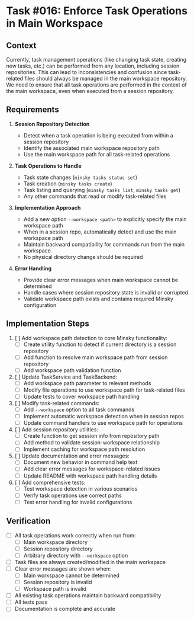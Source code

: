 # Task #016: Enforce Task Operations in Main Workspace

## Context

Currently, task management operations (like changing task state, creating new tasks, etc.) can be performed from any location, including session repositories. This can lead to inconsistencies and confusion since task-related files should always be managed in the main workspace repository. We need to ensure that all task operations are performed in the context of the main workspace, even when executed from a session repository.

## Requirements

1. **Session Repository Detection**
   - Detect when a task operation is being executed from within a session repository
   - Identify the associated main workspace repository path
   - Use the main workspace path for all task-related operations

2. **Task Operations to Handle**
   - Task state changes (`minsky tasks status set`)
   - Task creation (`minsky tasks create`)
   - Task listing and querying (`minsky tasks list`, `minsky tasks get`)
   - Any other commands that read or modify task-related files

3. **Implementation Approach**
   - Add a new option `--workspace <path>` to explicitly specify the main workspace path
   - When in a session repo, automatically detect and use the main workspace path
   - Maintain backward compatibility for commands run from the main workspace
   - No physical directory change should be required

4. **Error Handling**
   - Provide clear error messages when main workspace cannot be determined
   - Handle cases where session repository state is invalid or corrupted
   - Validate workspace path exists and contains required Minsky configuration

## Implementation Steps

1. [ ] Add workspace path detection to core Minsky functionality:
   - [ ] Create utility function to detect if current directory is a session repository
   - [ ] Add function to resolve main workspace path from session repository
   - [ ] Add workspace path validation function

2. [ ] Update TaskService and TaskBackend:
   - [ ] Add workspace path parameter to relevant methods
   - [ ] Modify file operations to use workspace path for task-related files
   - [ ] Update tests to cover workspace path handling

3. [ ] Modify task-related commands:
   - [ ] Add `--workspace` option to all task commands
   - [ ] Implement automatic workspace detection when in session repos
   - [ ] Update command handlers to use workspace path for operations

4. [ ] Add session repository utilities:
   - [ ] Create function to get session info from repository path
   - [ ] Add method to validate session-workspace relationship
   - [ ] Implement caching for workspace path resolution

5. [ ] Update documentation and error messages:
   - [ ] Document new behavior in command help text
   - [ ] Add clear error messages for workspace-related issues
   - [ ] Update README with workspace path handling details

6. [ ] Add comprehensive tests:
   - [ ] Test workspace detection in various scenarios
   - [ ] Verify task operations use correct paths
   - [ ] Test error handling for invalid configurations

## Verification

- [ ] All task operations work correctly when run from:
  - [ ] Main workspace directory
  - [ ] Session repository directory
  - [ ] Arbitrary directory with `--workspace` option
- [ ] Task files are always created/modified in the main workspace
- [ ] Clear error messages are shown when:
  - [ ] Main workspace cannot be determined
  - [ ] Session repository is invalid
  - [ ] Workspace path is invalid
- [ ] All existing task operations maintain backward compatibility
- [ ] All tests pass
- [ ] Documentation is complete and accurate 
